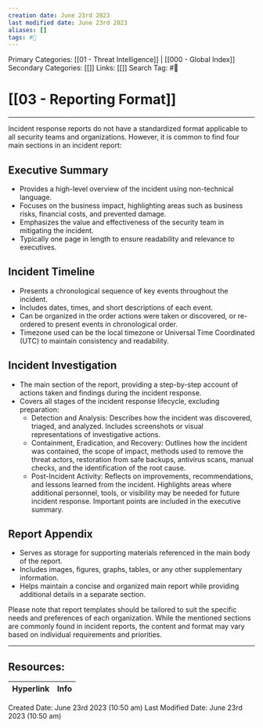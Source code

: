 ```yaml
---
creation date: June 23rd 2023
last modified date: June 23rd 2023
aliases: []
tags: #📖
---
```


Primary Categories: [[01 - Threat Intelligence]] | [[000 - Global Index]] 
Secondary Categories: [[]] 
Links: [[]] 
Search Tag: #📖  

# [[03 - Reporting Format]]  
---

Incident response reports do not have a standardized format applicable to all security teams and organizations. However, it is common to find four main sections in an incident report:

## Executive Summary

- Provides a high-level overview of the incident using non-technical language.
- Focuses on the business impact, highlighting areas such as business risks, financial costs, and prevented damage.
- Emphasizes the value and effectiveness of the security team in mitigating the incident.
- Typically one page in length to ensure readability and relevance to executives.

## Incident Timeline

- Presents a chronological sequence of key events throughout the incident.
- Includes dates, times, and short descriptions of each event.
- Can be organized in the order actions were taken or discovered, or re-ordered to present events in chronological order.
- Timezone used can be the local timezone or Universal Time Coordinated (UTC) to maintain consistency and readability.

## Incident Investigation

- The main section of the report, providing a step-by-step account of actions taken and findings during the incident response.
- Covers all stages of the incident response lifecycle, excluding preparation:
    - Detection and Analysis: Describes how the incident was discovered, triaged, and analyzed. Includes screenshots or visual representations of investigative actions.
    - Containment, Eradication, and Recovery: Outlines how the incident was contained, the scope of impact, methods used to remove the threat actors, restoration from safe backups, antivirus scans, manual checks, and the identification of the root cause.
    - Post-Incident Activity: Reflects on improvements, recommendations, and lessons learned from the incident. Highlights areas where additional personnel, tools, or visibility may be needed for future incident response. Important points are included in the executive summary.

## Report Appendix

- Serves as storage for supporting materials referenced in the main body of the report.
- Includes images, figures, graphs, tables, or any other supplementary information.
- Helps maintain a concise and organized main report while providing additional details in a separate section.

Please note that report templates should be tailored to suit the specific needs and preferences of each organization. While the mentioned sections are commonly found in incident reports, the content and format may vary based on individual requirements and priorities.


___

## Resources:

| Hyperlink | Info |
| --------- | ---- |


Created Date: June 23rd 2023 (10:50 am) 
Last Modified Date: June 23rd 2023 (10:50 am)
